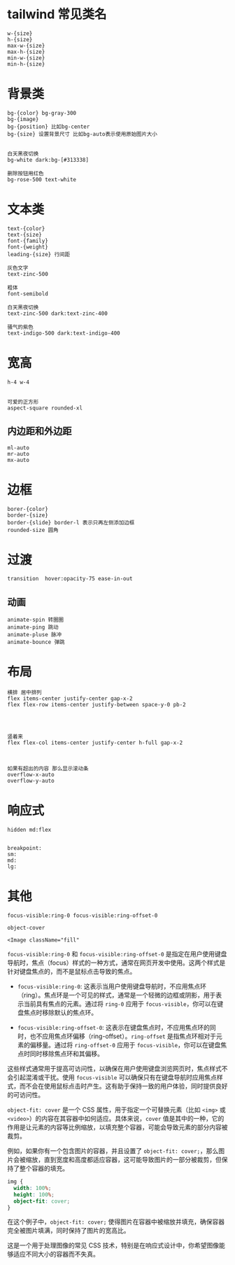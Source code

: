 

# tailwind 常见类名

```
w-{size}
h-{size}
max-w-{size}
max-h-{size}
min-w-{size}
min-h-{size}
```


# 背景类
```
bg-{color} bg-gray-300
bg-{image} 
bg-{position} 比如bg-center
bg-{size} 设置背景尺寸 比如bg-auto表示使用原始图片大小


白天黑夜切换
bg-white dark:bg-[#313338]

删除按钮用红色
bg-rose-500 text-white
```


# 文本类

```
text-{color}
text-{size}
font-{family}
font-{weight}
leading-{size} 行间距

灰色文字
text-zinc-500

粗体
font-semibold

白天黑夜切换
text-zinc-500 dark:text-zinc-400

骚气的紫色
text-indigo-500 dark:text-indigo-400
```


# 宽高
```
h-4 w-4


可爱的正方形
aspect-square rounded-xl
```


## 内边距和外边距
```
ml-auto
mr-auto
mx-auto

```





# 边框
```
borer-{color}
border-{size}
border-{slide} border-l 表示只再左侧添加边框
rounded-size 圆角
```



# 过渡
```
transition  hover:opacity-75 ease-in-out
```

## 动画
```
animate-spin 转圈圈
animate-ping 跳动
animate-pluse 脉冲
animate-bounce 弹跳
```



# 布局
```
横排 居中排列
flex items-center justify-center gap-x-2
flex flex-row items-center justify-between space-y-0 pb-2




竖着来
flex flex-col items-center justify-center h-full gap-x-2



如果有超出的内容 那么显示滚动条
overflow-x-auto
overflow-y-auto
```




# 响应式
```
hidden md:flex


breakpoint:
sm:
md:
lg:
```





# 其他
```
focus-visible:ring-0 focus-visible:ring-offset-0

object-cover

<Image className="fill"
```


`focus-visible:ring-0` 和 `focus-visible:ring-offset-0` 是指定在用户使用键盘导航时，焦点（focus）样式的一种方式，通常在网页开发中使用。这两个样式是针对键盘焦点的，而不是鼠标点击导致的焦点。

- `focus-visible:ring-0`: 这表示当用户使用键盘导航时，不应用焦点环（ring）。焦点环是一个可见的样式，通常是一个轻微的边框或阴影，用于表示当前具有焦点的元素。通过将 `ring-0` 应用于 `focus-visible`，你可以在键盘焦点时移除默认的焦点环。

- `focus-visible:ring-offset-0`: 这表示在键盘焦点时，不应用焦点环的同时，也不应用焦点环偏移（ring-offset）。`ring-offset` 是指焦点环相对于元素的偏移量。通过将 `ring-offset-0` 应用于 `focus-visible`，你可以在键盘焦点时同时移除焦点环和其偏移。

这些样式通常用于提高可访问性，以确保在用户使用键盘浏览网页时，焦点样式不会引起混淆或干扰。使用 `focus-visible` 可以确保只有在键盘导航时应用焦点样式，而不会在使用鼠标点击时产生。这有助于保持一致的用户体验，同时提供良好的可访问性。



`object-fit: cover` 是一个 CSS 属性，用于指定一个可替换元素（比如 `<img>` 或 `<video>`）的内容在其容器中如何适应。具体来说，`cover` 值是其中的一种，它的作用是让元素的内容等比例缩放，以填充整个容器，可能会导致元素的部分内容被裁剪。

例如，如果你有一个包含图片的容器，并且设置了 `object-fit: cover;`，那么图片会被缩放，直到宽度和高度都适应容器，这可能导致图片的一部分被裁剪，但保持了整个容器的填充。

```css
img {
  width: 100%;
  height: 100%;
  object-fit: cover;
}
```

在这个例子中，`object-fit: cover;` 使得图片在容器中被缩放并填充，确保容器完全被图片填满，同时保持了图片的宽高比。

这是一个用于处理图像的常见 CSS 技术，特别是在响应式设计中，你希望图像能够适应不同大小的容器而不失真。
